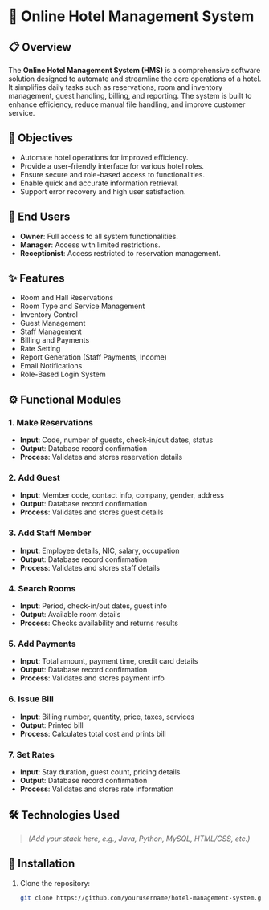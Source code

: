 # 🏨 Online Hotel Management System

## 📋 Overview

The **Online Hotel Management System (HMS)** is a comprehensive software solution designed to automate and streamline the core operations of a hotel. It simplifies daily tasks such as reservations, room and inventory management, guest handling, billing, and reporting. The system is built to enhance efficiency, reduce manual file handling, and improve customer service.

## 🎯 Objectives

- Automate hotel operations for improved efficiency.
- Provide a user-friendly interface for various hotel roles.
- Ensure secure and role-based access to functionalities.
- Enable quick and accurate information retrieval.
- Support error recovery and high user satisfaction.

## 👥 End Users

- **Owner**: Full access to all system functionalities.
- **Manager**: Access with limited restrictions.
- **Receptionist**: Access restricted to reservation management.

## ✨ Features

- Room and Hall Reservations
- Room Type and Service Management
- Inventory Control
- Guest Management
- Staff Management
- Billing and Payments
- Rate Setting
- Report Generation (Staff Payments, Income)
- Email Notifications
- Role-Based Login System

## ⚙️ Functional Modules

### 1. Make Reservations
- **Input**: Code, number of guests, check-in/out dates, status
- **Output**: Database record confirmation
- **Process**: Validates and stores reservation details

### 2. Add Guest
- **Input**: Member code, contact info, company, gender, address
- **Output**: Database record confirmation
- **Process**: Validates and stores guest details

### 3. Add Staff Member
- **Input**: Employee details, NIC, salary, occupation
- **Output**: Database record confirmation
- **Process**: Validates and stores staff details

### 4. Search Rooms
- **Input**: Period, check-in/out dates, guest info
- **Output**: Available room details
- **Process**: Checks availability and returns results

### 5. Add Payments
- **Input**: Total amount, payment time, credit card details
- **Output**: Database record confirmation
- **Process**: Validates and stores payment info

### 6. Issue Bill
- **Input**: Billing number, quantity, price, taxes, services
- **Output**: Printed bill
- **Process**: Calculates total cost and prints bill

### 7. Set Rates
- **Input**: Stay duration, guest count, pricing details
- **Output**: Database record confirmation
- **Process**: Validates and stores rate information

## 🛠️ Technologies Used

> *(Add your stack here, e.g., Java, Python, MySQL, HTML/CSS, etc.)*

## 🚀 Installation

1. Clone the repository:
   ```bash
   git clone https://github.com/yourusername/hotel-management-system.git
   ```
